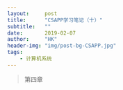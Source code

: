 ```yaml
---
layout:     post
title:      "CSAPP学习笔记（十）"
subtitle:   ""
date:       2019-02-07
author:     "HK"
header-img: "img/post-bg-CSAPP.jpg"
tags:
    - 计算机系统
---
```


> 第四章

###